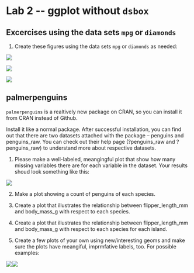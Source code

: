 # Lab 2 -- ggplot without `dsbox`

## Excercises using the data sets `mpg` or `diamonds`

1. Create these figures using the data sets `mpg` or `diamonds` as needed:

![](103-ggplot_Lab_no_dsbox_files/figure-epub3/unnamed-chunk-1-1.png)<!-- -->

![](103-ggplot_Lab_no_dsbox_files/figure-epub3/unnamed-chunk-2-1.png)<!-- -->

![](103-ggplot_Lab_no_dsbox_files/figure-epub3/unnamed-chunk-3-1.png)<!-- -->


## palmerpenguins

`palmerpenguins` is a realtively new package on CRAN, so you can install it from CRAN instead of Github.

Install it like a normal package.  After successful installation, you can find out that there are two datasets attached with the package – penguins and penguins_raw. You can check out their help page (?penguins_raw and ?penguins_raw) to understand more about respective datasets.

1. Please make a well-labeled, meangingful plot that show how many missing variables there are for each variable in the dataset. Your results shoud look something like this:

![](103-ggplot_Lab_no_dsbox_files/figure-epub3/unnamed-chunk-4-1.png)<!-- -->

2. Make a plot showing a count of penguins of each species.



3. Create a plot that illustrates the relationship between flipper_length_mm and body_mass_g with respect to each species.




4. Create a plot that illustrates the relationship between flipper_length_mm and body_mass_g with respect to each species for each island.




5.  Create a few plots of your own using new/interesting geoms and make sure the plots have meangiful, imprmfative labels, too.  For possible examples:


![](103-ggplot_Lab_no_dsbox_files/figure-epub3/unnamed-chunk-8-1.png)<!-- -->![](103-ggplot_Lab_no_dsbox_files/figure-epub3/unnamed-chunk-8-2.png)<!-- -->


